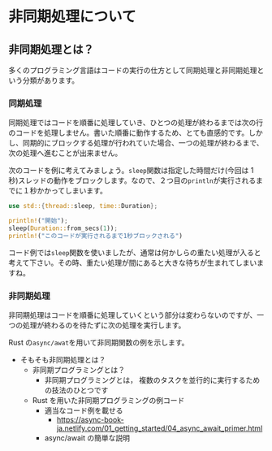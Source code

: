 # 非同期処理について

## 非同期処理とは？

多くのプログラミング言語はコードの実行の仕方として同期処理と非同期処理という分類があります。

### 同期処理

同期処理ではコードを順番に処理していき、ひとつの処理が終わるまでは次の行のコードを処理しません。書いた順番に動作するため、とても直感的です。しかし、同期的にブロックする処理が行われていた場合、一つの処理が終わるまで、次の処理へ進むことが出来ません。

次のコードを例に考えてみましょう。`sleep`関数は指定した時間だけ(今回は 1 秒)スレッドの動作をブロックします。なので、２つ目の`println`が実行されるまでに１秒かかってしまいます。

```rust
use std::{thread::sleep, time::Duration};

println!("開始");
sleep(Duration::from_secs(1));
println!("このコードが実行されるまで1秒ブロックされる")
```

コード例では`sleep`関数を使いましたが、通常は何かしらの重たい処理が入ると考えて下さい。その時、重たい処理が間にあると大きな待ちが生まれてしまいますね。

### 非同期処理

非同期処理はコードを順番に処理していくという部分は変わらないのですが、一つの処理が終わるのを待たずに次の処理を実行します。

Rust の`async/awat`を用いて非同期関数の例を示します。

- そもそも非同期処理とは？
  - 非同期プログラミングとは？
    - 非同期プログラミングとは， 複数のタスクを並行的に実行するための技法のひとつです
  - Rust を用いた非同期プログラミングの例コード
    - 適当なコード例を載せる
      - https://async-book-ja.netlify.com/01_getting_started/04_async_await_primer.html
    - async/await の簡単な説明
